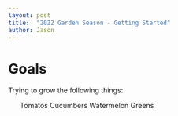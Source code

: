 ```yaml
---
layout: post
title:  "2022 Garden Season - Getting Started"
author: Jason
---
```

# Goals
Trying to grow the following things:
  <ul>
  Tomatos
  Cucumbers
  Watermelon
  Greens
  </ul>
  
